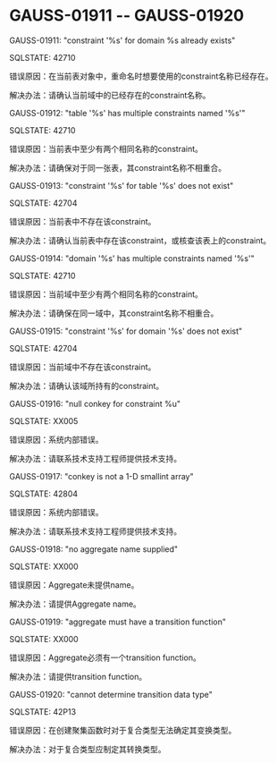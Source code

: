 # GAUSS-01911 -- GAUSS-01920

GAUSS-01911: "constraint '%s' for domain %s already exists"

SQLSTATE: 42710

错误原因：在当前表对象中，重命名时想要使用的constraint名称已经存在。

解决办法：请确认当前域中的已经存在的constraint名称。

GAUSS-01912: "table '%s' has multiple constraints named '%s'"

SQLSTATE: 42710

错误原因：当前表中至少有两个相同名称的constraint。

解决办法：请确保对于同一张表，其constraint名称不相重合。

GAUSS-01913: "constraint '%s' for table '%s' does not exist"

SQLSTATE: 42704

错误原因：当前表中不存在该constraint。

解决办法：请确认当前表中存在该constraint，或核查该表上的constraint。

GAUSS-01914: "domain '%s' has multiple constraints named '%s'"

SQLSTATE: 42710

错误原因：当前域中至少有两个相同名称的constraint。

解决办法：请确保在同一域中，其constraint名称不相重合。

GAUSS-01915: "constraint '%s' for domain '%s' does not exist"

SQLSTATE: 42704

错误原因：当前域中不存在该constraint。

解决办法：请确认该域所持有的constraint。

GAUSS-01916: "null conkey for constraint %u"

SQLSTATE: XX005

错误原因：系统内部错误。

解决办法：请联系技术支持工程师提供技术支持。

GAUSS-01917: "conkey is not a 1-D smallint array"

SQLSTATE: 42804

错误原因：系统内部错误。

解决办法：请联系技术支持工程师提供技术支持。

GAUSS-01918: "no aggregate name supplied"

SQLSTATE: XX000

错误原因：Aggregate未提供name。

解决办法：请提供Aggregate name。

GAUSS-01919: "aggregate must have a transition function"

SQLSTATE: XX000

错误原因：Aggregate必须有一个transition function。

解决办法：请提供transition function。

GAUSS-01920: "cannot determine transition data type"

SQLSTATE: 42P13

错误原因：在创建聚集函数时对于复合类型无法确定其变换类型。

解决办法：对于复合类型应制定其转换类型。
